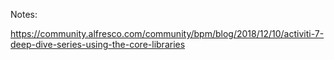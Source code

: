 

Notes:


https://community.alfresco.com/community/bpm/blog/2018/12/10/activiti-7-deep-dive-series-using-the-core-libraries
